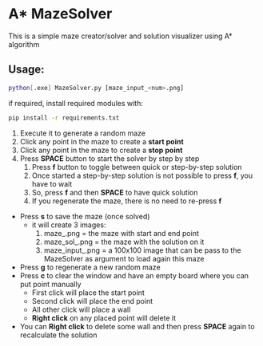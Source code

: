 # A* MazeSolver

This is a simple maze creator/solver and solution visualizer using A* algorithm

## Usage:
```bash
python[.exe] MazeSolver.py [maze_input_<num>.png]
```
if required, install required modules with:
```bash
pip install -r requirements.txt
```

1) Execute it to generate a random maze
2) Click any point in the maze to create a **start point**
3) Click any point in the maze to create a **stop point**
4) Press **SPACE** button to start the solver by step by step
    1) Press **f** button to toggle between quick or step-by-step solution
    2) Once started a step-by-step solution is not possible to press **f**, you have to wait
    3) So, press **f** and then **SPACE** to have quick solution
    4) If you regenerate the maze, there is no need to re-press **f**
* Press **s** to save the maze (once solved)
    * it will create 3 images:
        1) maze_<num>.png = the maze with start and end point
        2) maze_sol_<num>.png = the maze with the solution on it
        3) maze_input_<num>.png = a 100x100 image that can be pass to the MazeSolver as argument to load again this maze
* Press **g** to regenerate a new random maze     
* Press **c** to clear the window and have an empty board where you can put point manually
    * First click will place the start point
    * Second click will place the end point
    * All other click will place a wall
    * **Right click** on any placed point will delete it
* You can **Right click** to delete some wall and then press **SPACE** again to recalculate the solution
